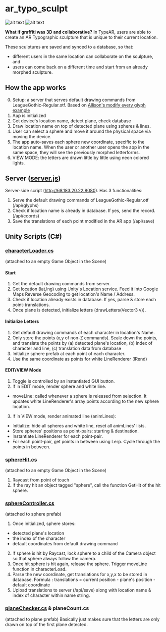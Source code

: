 # ar_typo_sculpt

![alt text](https://static.wixstatic.com/media/a544de_ca5cb00e2c244da7ae6d95275d24c115~mv2.png/v1/crop/x_121,y_96,w_816,h_577/fill/w_816,h_577,al_c,q_85/Principle.webp)
![alt text](https://static.wixstatic.com/media/a544de_d8a4c983e47a41c1a2954d69b6d05d4b~mv2_d_2880_1800_s_2.png/v1/fill/w_724,h_448,al_c,q_80,usm_0.66_1.00_0.01/Screen%20Shot%202019-01-01%20at%204_40_24%20PM.webp)

**What if graffiti was 3D and collaborative?**
In TypeAR, users are able to create an AR Typographic sculpture that is unique to their current location.

These sculptures are saved and synced to a database, so that:
 * different users in the same location can collaborate on the sculpture, and
 * users can come back on a different time and start from an already morphed sculpture.

## How the app works
0. Setup: a server that serves default drawing commands from LeagueGothic-Regular.otf. Based on [Allison's modify every glyph example](https://editor.p5js.org/allison.parrish/sketches/SJwZn0wpQ)
1. App is initialized
2. Get device's location name, detect plane, check database
3. Draw location name on top of detected plane using spheres & lines.
4. User can select a sphere and move it around the physical space via moving the device.
5. The app auto-saves each sphere new coordinate, specific to the location name. When the user or another user opens the app in the same space, they will see the previously morphed letterforms.
6. VIEW MODE: the letters are drawn little by little using neon colored lights.

## Server ([server.js](https://github.com/hafiyyandi/ar_typo_sculpt/blob/master/server.js))
Server-side script (http://68.183.20.22:8080). Has 3 functionalities:
1. Serve the default drawing commands of LeagueGothic-Regular.otf (/api/glyphs)
2. Check if location name is already in database. If yes, send the record. (/api/coords)
3. Save the translations of each point modified in the AR app (/api/save)

## Unity Scripts (C#)
### [characterLoader.cs](https://github.com/hafiyyandi/ar_typo_sculpt/blob/master/Unity%20Scripts/characterLoader.cs)
(attached to an empty Game Object in the Scene)
#### Start
1. Get the default drawing commands from server.
2. Get location (lat,lng) using Unity's Location service. Feed it into Google Maps Reverse Geocoding to get location's Name / Address.
3. Check if location already exists in database. If yes, parse & store each point-translations.
4. Once plane is detected, initialize letters (drawLetters(Vector3 v)).

#### Initialize Letters
1. Get default drawing commands of each character in location's Name.
2. Only store the points (x,y of non-Z commands). Scale down the points, and translate the points by (a) detected plane's location, (b) index of character and line, (c) translation data from database
3. Initialize sphere prefab at each point of each character.
4. Use the same coordinate as points for white LineRenderer (lRend)

#### EDIT/VIEW Mode
1. Toggle is controlled by an instantiated GUI button.
2. If in EDIT mode, render sphere and white line.
  * moveLine: called whenever a sphere is released from selection. It updates white LineRenderer's array points according to the new sphere location.
3. If in VIEW mode, render animated line (animLines):
  * Initialize: hide all spheres and white line, reset all animLines' lists.
  * Store spheres' positions as point-pairs: starting & destination.
  * Instantiate LineRenderer for each point-pair.
  * For each point-pair, get points in between using Lerp. Cycle through the points in between.
  
### [sphereHit.cs](https://github.com/hafiyyandi/ar_typo_sculpt/blob/master/Unity%20Scripts/sphereHit.cs)
(attached to an empty Game Object in the Scene)
1. Raycast from point of touch
2. If the ray hit an object tagged "sphere", call the function GetHit of the hit sphere.

### [sphereController.cs](https://github.com/hafiyyandi/ar_typo_sculpt/blob/master/Unity%20Scripts/sphereController.cs)
(attached to sphere prefab)
1. Once initialized, sphere stores:
  * detected plane's location
  * the index of the character
  * default coordinates from default drawing command
2. If sphere is hit by Raycast, lock sphere to a child of the Camera object so that sphere always follow the camera.
3. Once hit sphere is hit again, release the sphere. Trigger moveLine function in characterLoad.
4. Parse the new coordinate, get translations for x,y,x to be stored in database. Formula : translations = current position - plane's position - default coordinate
5. Upload translations to server (/api/save) along with location name & index of character within name string.

### [planeChecker.cs](https://github.com/hafiyyandi/ar_typo_sculpt/blob/master/Unity%20Scripts/planeChecker.cs) & planeCount.cs 
(attached to plane prefab) 
Basically just makes sure that the letters are only drawn on top of the first plane detected.
